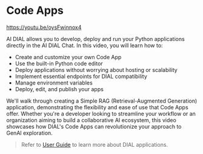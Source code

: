 # Code Apps

https://youtu.be/oysFwinnox4

AI DIAL allows you to develop, deploy and run your Python applications directly in the AI DIAL Chat. In this video, you will learn how to:

* Create and customize your own Code App 
* Use the built-in Python code editor 
* Deploy applications without worrying about hosting or scalability 
* Implement essential endpoints for DIAL compatibility 
* Manage environment variables 
* Deploy, edit, and publish your apps

We'll walk through creating a Simple RAG (Retrieval-Augmented Generation) application, demonstrating the flexibility and ease of use that Code Apps offer. Whether you're a developer looking to streamline your workflow or an organization aiming to build a collaborative AI ecosystem, this video showcases how DIAL's Code Apps can revolutionize your approach to GenAI exploration.

> Refer to [User Guide](/docs/tutorials/0.user-guide.md#applications-1) to learn more about DIAL applications.